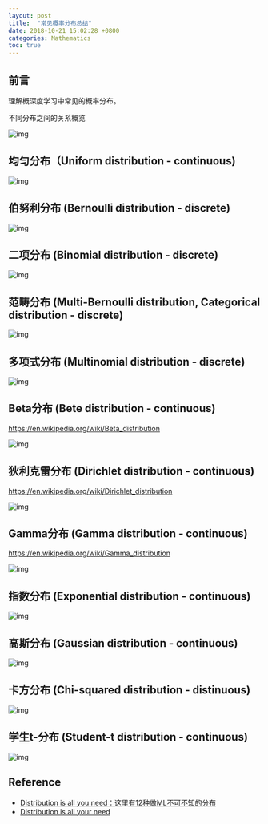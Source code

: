 ```yaml
---
layout: post
title:  "常见概率分布总结"
date: 2018-10-21 15:02:28 +0800
categories: Mathematics
toc: true
---
```


## 前言

理解概深度学习中常见的概率分布。

不同分布之间的关系概览

![img](https://github.com/graykode/distribution-is-all-you-need/blob/master/overview.png)

## 均匀分布（Uniform distribution - continuous)

![img](https://github.com/graykode/distribution-is-all-you-need/blob/master/graph/uniform.png)

## 伯努利分布 (Bernoulli distribution - discrete)

![img](https://github.com/graykode/distribution-is-all-you-need/blob/master/graph/bernoulli.png)

## 二项分布 (Binomial distribution - discrete)

![img](https://github.com/graykode/distribution-is-all-you-need/blob/master/graph/binomial.png)

## 范畴分布 (Multi-Bernoulli distribution, Categorical distribution - discrete)

![img](https://github.com/graykode/distribution-is-all-you-need/blob/master/graph/categorical.png)

## 多项式分布 (Multinomial distribution - discrete)

![img](https://github.com/graykode/distribution-is-all-you-need/blob/master/graph/multinomial.png)

## Beta分布 (Bete distribution - continuous)

<https://en.wikipedia.org/wiki/Beta_distribution>

![img](https://github.com/graykode/distribution-is-all-you-need/blob/master/graph/beta.png)

## 狄利克雷分布 (Dirichlet distribution - continuous)

<https://en.wikipedia.org/wiki/Dirichlet_distribution>

![img](https://github.com/graykode/distribution-is-all-you-need/blob/master/graph/dirichlet.png)

## Gamma分布 (Gamma distribution - continuous)

<https://en.wikipedia.org/wiki/Gamma_distribution>

![img](https://github.com/graykode/distribution-is-all-you-need/blob/master/graph/gamma.png)

## 指数分布 (Exponential distribution - continuous)

![img](https://github.com/graykode/distribution-is-all-you-need/blob/master/graph/exponential.png)

## 高斯分布 (Gaussian distribution - continuous)

![img](https://github.com/graykode/distribution-is-all-you-need/blob/master/graph/gaussian.png)

## 卡方分布 (Chi-squared distribution - distinuous)

![img](https://github.com/graykode/distribution-is-all-you-need/blob/master/graph/chi-squared.png)

## 学生t-分布 (Student-t distribution - continuous)

![img](https://github.com/graykode/distribution-is-all-you-need/blob/master/graph/student_t.png)

## Reference

* [Distribution is all you need：这里有12种做ML不可不知的分布](https://mp.weixin.qq.com/s/vcgZ2ncZDlXp4SAExyptnQ)
* [Distribution is all your need](https://github.com/graykode/distribution-is-all-you-need)
